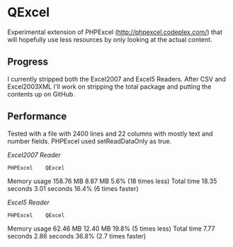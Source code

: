 QExcel
======

Experimental extension of PHPExcel (http://phpexcel.codeplex.com/) that will hopefully use less resources by only looking at the actual content.

Progress
--------

I currently stripped both the Excel2007 and Excel5 Readers. After CSV and Excel2003XML I'll work on stripping the total package and putting the contents up on GitHub.

Performance
-----------

Tested with a file with 2400 lines and 22 columns with mostly text and number fields. PHPExcel used setReadDataOnly as true.

*Excel2007 Reader*

	PHPExcel	QExcel
Memory usage	158.76 MB	8.87 MB	5.6% (18 times less)
Total time	18.35 seconds	3.01 seconds	16.4% (6 times faster)

*Excel5 Reader*

	PHPExcel	QExcel
Memory usage	62.46 MB	12.40 MB	19.8% (5 times less)
Total time	7.77 seconds	2.86 seconds	36.8% (2.7 times faster)